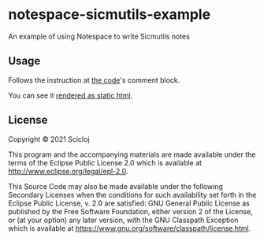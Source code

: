 # notespace-sicmutils-example

An example of using Notespace to write Sicmutils notes

## Usage

Follows the instruction at [the code](./src/notespace_sicmutils_example/core.clj)'s comment block.

You can see it [rendered as static html](https://scicloj.github.io/notespace-sicmutils-example/docs/notespace-sicmutils-example/core).

## License

Copyright © 2021 Scicloj

This program and the accompanying materials are made available under the
terms of the Eclipse Public License 2.0 which is available at
http://www.eclipse.org/legal/epl-2.0.

This Source Code may also be made available under the following Secondary
Licenses when the conditions for such availability set forth in the Eclipse
Public License, v. 2.0 are satisfied: GNU General Public License as published by
the Free Software Foundation, either version 2 of the License, or (at your
option) any later version, with the GNU Classpath Exception which is available
at https://www.gnu.org/software/classpath/license.html.
